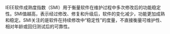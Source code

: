 IEEE软件成熟度指数（SMI）用于衡量软件在维护过程中多次修改后的功能稳定性。SMI值越高，表示经过修改、修复和升级后，软件的变化减少，功能更加成熟和稳定。SMI关注的是软件在持续修改中“稳定性”的度量，不直接衡量可维护性、相对年龄或回归测试后的可靠性。
